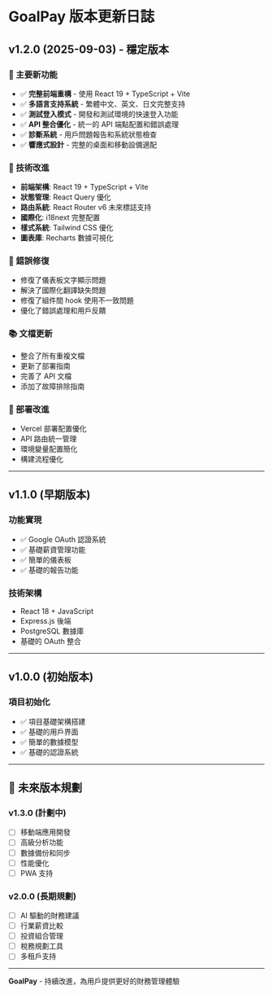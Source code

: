 # GoalPay 版本更新日誌

## v1.2.0 (2025-09-03) - 穩定版本

### 🎉 主要新功能
- ✅ **完整前端重構** - 使用 React 19 + TypeScript + Vite
- ✅ **多語言支持系統** - 繁體中文、英文、日文完整支持
- ✅ **測試登入模式** - 開發和測試環境的快速登入功能
- ✅ **API 整合優化** - 統一的 API 端點配置和錯誤處理
- ✅ **診斷系統** - 用戶問題報告和系統狀態檢查
- ✅ **響應式設計** - 完整的桌面和移動設備適配

### 🔧 技術改進
- **前端架構**: React 19 + TypeScript + Vite
- **狀態管理**: React Query 優化
- **路由系統**: React Router v6 未來標誌支持
- **國際化**: i18next 完整配置
- **樣式系統**: Tailwind CSS 優化
- **圖表庫**: Recharts 數據可視化

### 🐛 錯誤修復
- 修復了儀表板文字顯示問題
- 解決了國際化翻譯缺失問題
- 修復了組件間 hook 使用不一致問題
- 優化了錯誤處理和用戶反饋

### 📚 文檔更新
- 整合了所有重複文檔
- 更新了部署指南
- 完善了 API 文檔
- 添加了故障排除指南

### 🚀 部署改進
- Vercel 部署配置優化
- API 路由統一管理
- 環境變量配置簡化
- 構建流程優化

---

## v1.1.0 (早期版本)

### 功能實現
- ✅ Google OAuth 認證系統
- ✅ 基礎薪資管理功能
- ✅ 簡單的儀表板
- ✅ 基礎的報告功能

### 技術架構
- React 18 + JavaScript
- Express.js 後端
- PostgreSQL 數據庫
- 基礎的 OAuth 整合

---

## v1.0.0 (初始版本)

### 項目初始化
- ✅ 項目基礎架構搭建
- ✅ 基礎的用戶界面
- ✅ 簡單的數據模型
- ✅ 基礎的認證系統

---

## 🔮 未來版本規劃

### v1.3.0 (計劃中)
- [ ] 移動端應用開發
- [ ] 高級分析功能
- [ ] 數據備份和同步
- [ ] 性能優化
- [ ] PWA 支持

### v2.0.0 (長期規劃)
- [ ] AI 驅動的財務建議
- [ ] 行業薪資比較
- [ ] 投資組合管理
- [ ] 稅務規劃工具
- [ ] 多租戶支持

---

**GoalPay** - 持續改進，為用戶提供更好的財務管理體驗
